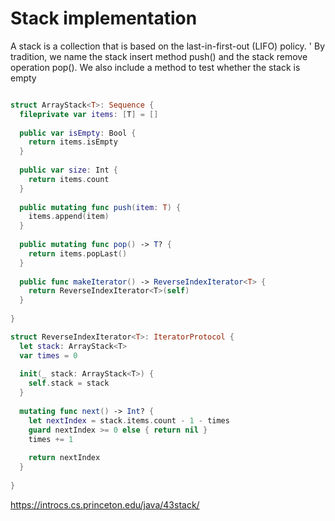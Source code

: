 # Stack implementation

A stack is a collection that is based on the last-in-first-out (LIFO) policy. '
By tradition, we name the stack insert method push() and the stack remove operation pop(). We also include a method to test whether the stack is empty


```swift

struct ArrayStack<T>: Sequence {
  fileprivate var items: [T] = []
  
  public var isEmpty: Bool {
    return items.isEmpty
  }
  
  public var size: Int {
    return items.count
  }
  
  public mutating func push(item: T) {
    items.append(item)
  }
  
  public mutating func pop() -> T? {
    return items.popLast()
  }
  
  public func makeIterator() -> ReverseIndexIterator<T> {
    return ReverseIndexIterator<T>(self)
  }
  
}

struct ReverseIndexIterator<T>: IteratorProtocol {
  let stack: ArrayStack<T>
  var times = 0
  
  init(_ stack: ArrayStack<T>) {
    self.stack = stack
  }
  
  mutating func next() -> Int? {
    let nextIndex = stack.items.count - 1 - times
    guard nextIndex >= 0 else { return nil }
    times += 1
    
    return nextIndex
  }
  
}


```

https://introcs.cs.princeton.edu/java/43stack/
